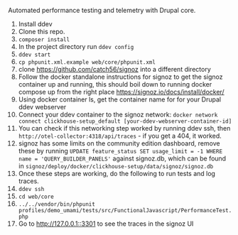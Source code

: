 Automated performance testing and telemetry with Drupal core.

1. Install ddev
1. Clone this repo.
1. `composer install`
1. In the project directory run `ddev config`
1. `ddev start`
1. `cp phpunit.xml.example web/core/phpunit.xml`
1. clone https://github.com/catch56/signoz into a different directory
1. Follow the docker standalone instructions for signoz to get the signoz container up and running, this should boil down to running docker compose up from the right place https://signoz.io/docs/install/docker/
1. Using docker container ls, get the container name for for your Drupal ddev webserver
1. Connect your ddev container to the signoz network: `docker network connect clickhouse-setup_default [your-ddev-webserver-container-id]`
1. You can check if this networking step worked by running ddev ssh, then `http://otel-collector:4318/api/traces` - if you get a 404, it worked.
1. signoz has some limits on the community edition dashboard, remove these by running ```UPDATE feature_status SET usage_limit = -1 WHERE name = 'QUERY_BUILDER_PANELS'``` against signoz.db, which can be found in ```signoz/deploy/docker/clickhouse-setup/data/signoz/signoz.db```
1. Once these steps are working, do the following to run tests and log traces.
1. `ddev ssh`
1. `cd web/core`
1. `../../vendor/bin/phpunit profiles/demo_umami/tests/src/FunctionalJavascript/PerformanceTest.php`
1. Go to http://127.0.0.1::3301 to see the traces in the signoz UI
